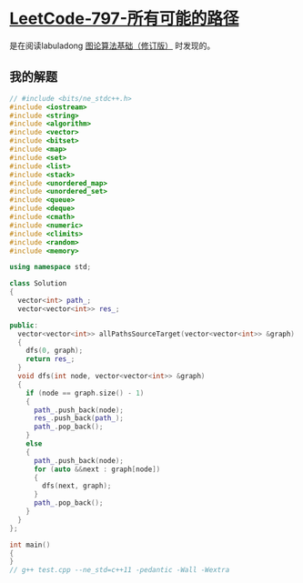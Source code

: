 # [LeetCode-797-所有可能的路径](https://leetcode.cn/problems/all-paths-from-source-to-target/)

是在阅读labuladong [图论算法基础（修订版）](https://mp.weixin.qq.com/s?__biz=MzAxODQxMDM0Mw==&mid=2247494624&idx=1&sn=29b84ce2a1ba8115922179e207281e27&scene=21#wechat_redirect) 时发现的。

## 我的解题

```c++
// #include <bits/ne_stdc++.h>
#include <iostream>
#include <string>
#include <algorithm>
#include <vector>
#include <bitset>
#include <map>
#include <set>
#include <list>
#include <stack>
#include <unordered_map>
#include <unordered_set>
#include <queue>
#include <deque>
#include <cmath>
#include <numeric>
#include <climits>
#include <random>
#include <memory>

using namespace std;

class Solution
{
  vector<int> path_;
  vector<vector<int>> res_;

public:
  vector<vector<int>> allPathsSourceTarget(vector<vector<int>> &graph)
  {
    dfs(0, graph);
    return res_;
  }
  void dfs(int node, vector<vector<int>> &graph)
  {
    if (node == graph.size() - 1)
    {
      path_.push_back(node);
      res_.push_back(path_);
      path_.pop_back();
    }
    else
    {
      path_.push_back(node);
      for (auto &&next : graph[node])
      {
        dfs(next, graph);
      }
      path_.pop_back();
    }
  }
};

int main()
{
}
// g++ test.cpp --ne_std=c++11 -pedantic -Wall -Wextra

```

